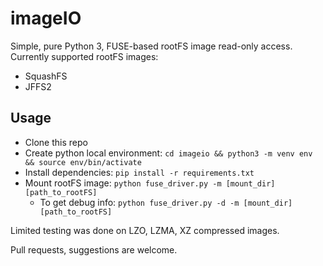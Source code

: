 # imageIO
Simple, pure Python 3, FUSE-based rootFS image read-only access. Currently supported rootFS images:
- SquashFS
- JFFS2

## Usage
- Clone this repo
- Create python local environment: `cd imageio && python3 -m venv env && source env/bin/activate`
- Install dependencies: `pip install -r requirements.txt`
- Mount rootFS image: `python fuse_driver.py -m [mount_dir] [path_to_rootFS]`
  - To get debug info: `python fuse_driver.py -d -m [mount_dir] [path_to_rootFS]`


Limited testing was done on LZO, LZMA, XZ compressed images.

Pull requests, suggestions are welcome.
